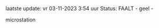 laatste update: 
vr 03-11-2023  3:54   uur 
Status: FAALT - geel - 
<div class="service Y">microstation</div>